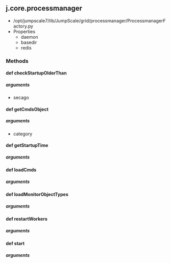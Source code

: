 ## j.core.processmanager

- /opt/jumpscale7/lib/JumpScale/grid/processmanager/ProcessmanagerFactory.py
- Properties
    - daemon
    - basedir
    - redis

### Methods

    

#### def checkStartupOlderThan 
##### arguments

- secago
#### def getCmdsObject 
##### arguments

- category
#### def getStartupTime 
##### arguments

#### def loadCmds 
##### arguments

#### def loadMonitorObjectTypes 
##### arguments

#### def restartWorkers 
##### arguments

#### def start 
##### arguments

